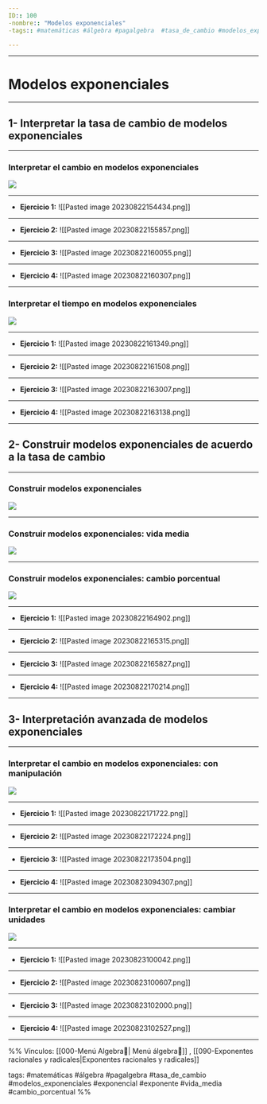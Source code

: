 ```yaml
---
ID:: 100
-nombre:: "Modelos exponenciales"
-tags:: #matemáticas #álgebra #pagalgebra  #tasa_de_cambio #modelos_exponenciales #exponencial #exponente #vida_media #cambio_porcentual

---
```

___
# Modelos exponenciales
___
## 1- Interpretar la tasa de cambio de modelos exponenciales
___
### Interpretar el cambio en modelos exponenciales
![](https://www.youtube.com/watch?v=lPiTrB5VJtI)

___
- **Ejercicio 1:**
![[Pasted image 20230822154434.png]]

___
- **Ejercicio 2:**
![[Pasted image 20230822155857.png]]

___
- **Ejercicio 3:**
![[Pasted image 20230822160055.png]]

___
- **Ejercicio 4:**
![[Pasted image 20230822160307.png]]

___
### Interpretar el tiempo en modelos exponenciales
![](https://www.youtube.com/watch?v=4U8xtn03_yg&t=573s)

___
- **Ejercicio 1:**
![[Pasted image 20230822161349.png]]

___
- **Ejercicio 2:**
![[Pasted image 20230822161508.png]]

___
- **Ejercicio 3:**
![[Pasted image 20230822163007.png]]

___
- **Ejercicio 4:**
![[Pasted image 20230822163138.png]]

___
## 2- Construir modelos exponenciales de acuerdo a la tasa de cambio
___
### Construir modelos exponenciales
![](https://www.youtube.com/watch?v=2B3HJC559ic&t=327s)

___
### Construir modelos exponenciales: vida media
![](https://www.youtube.com/watch?v=SAtQuLmSVOs&t=335s)

___
### Construir modelos exponenciales: cambio porcentual
![](https://www.youtube.com/watch?v=pTVv0nNbAUQ&t=342s)

___
- **Ejercicio 1:**
![[Pasted image 20230822164902.png]]

___
- **Ejercicio 2:**
![[Pasted image 20230822165315.png]]

___
- **Ejercicio 3:**
![[Pasted image 20230822165827.png]]

___
- **Ejercicio 4:**
![[Pasted image 20230822170214.png]]

___

## 3- Interpretación avanzada de modelos exponenciales
___
### Interpretar el cambio en modelos exponenciales: con manipulación
![](https://www.youtube.com/watch?v=lcmqe0Pd6P8&t=262s)

___
- **Ejercicio 1:**
![[Pasted image 20230822171722.png]]

___
- **Ejercicio 2:**
![[Pasted image 20230822172224.png]]

___
- **Ejercicio 3:**
![[Pasted image 20230822173504.png]]

___
- **Ejercicio 4:**
![[Pasted image 20230823094307.png]]

___
### Interpretar el cambio en modelos exponenciales: cambiar unidades
![](https://www.youtube.com/watch?v=1WmGHf7aBpU&t=376s)


___
- **Ejercicio 1:**
![[Pasted image 20230823100042.png]]

___
- **Ejercicio 2:**
![[Pasted image 20230823100607.png]]

___
- **Ejercicio 3:**
![[Pasted image 20230823102000.png]]

___
- **Ejercicio 4:**
![[Pasted image 20230823102527.png]]

___
%%
Vínculos:
[[000-Menú Algebra📃| Menú álgebra📃]] , [[090-Exponentes racionales y radicales|Exponentes racionales y radicales]]

tags:
#matemáticas #álgebra #pagalgebra  #tasa_de_cambio #modelos_exponenciales #exponencial #exponente #vida_media #cambio_porcentual
%%